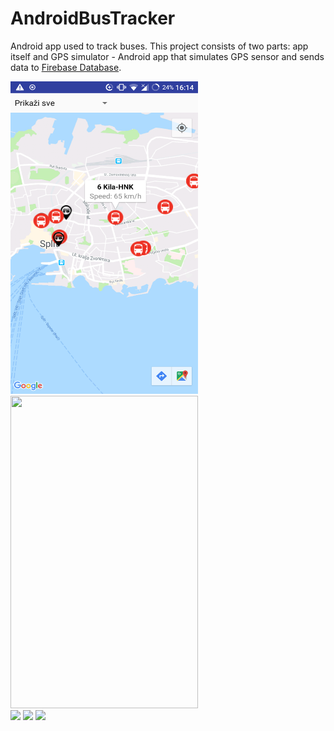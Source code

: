 # AndroidBusTracker
<p>Android app used to track buses. This project consists of two parts: app itself and GPS simulator - Android app that simulates GPS sensor and sends data to <a href="https://firebase.google.com/docs/database/">Firebase Database</a>.</p>
<img src="https://raw.githubusercontent.com/tony172/AndroidBusTracker/master/Screenshot_20180726-161418.png" width="300" height="500">
<img src="" width="300" height="500">
 <div id="banner" style="overflow: hidden;justify-content:space-around;">
    <div class="" style="max-width: 20%;max-height: 20%;display: inline-block;">
        <img src="img1.jpg">
    </div>
    <div class="" style="max-width: 100%;max-height: 100%;display: inline-block;">
        <img src="img2.jpg">
    </div>
    <div class="" style="max-width: 20%;max-height: 20%;display: inline-block;">
        <img src="img3.jpg">
    </div>
    </div>
